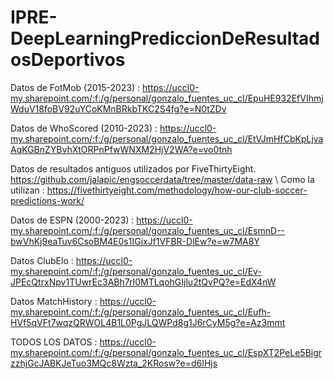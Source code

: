 # IPRE-DeepLearningPrediccionDeResultadosDeportivos
Datos de FotMob (2015-2023) : https://uccl0-my.sharepoint.com/:f:/g/personal/gonzalo_fuentes_uc_cl/EpuHE932EfVIhmjWduV18foBV92uYCoKMnBRkbTKC2S4fg?e=N0tZDv

Datos de WhoScored (2010-2023) : https://uccl0-my.sharepoint.com/:f:/g/personal/gonzalo_fuentes_uc_cl/EtVJmHfCbKpLjvaAqKGBnZYBvhXtORPnPfwWNXM2HjV2WA?e=vo0tnh

Datos de resultados antiguos utilizados por FiveThirtyEight. https://github.com/jalapic/engsoccerdata/tree/master/data-raw \\
Como la utilizan : https://fivethirtyeight.com/methodology/how-our-club-soccer-predictions-work/

Datos de ESPN (2000-2023) : https://uccl0-my.sharepoint.com/:f:/g/personal/gonzalo_fuentes_uc_cl/EsmnD--bwVhKj9eaTuv6CsoBM4E0s1IGixJf1VFBR-DlEw?e=w7MA8Y

Datos ClubElo : https://uccl0-my.sharepoint.com/:f:/g/personal/gonzalo_fuentes_uc_cl/Ev-JPEcQtrxNpv1TUwrEc3ABh7rI0MTLqohGIjlu2tQvPQ?e=EdX4nW

Datos MatchHistory : https://uccl0-my.sharepoint.com/:f:/g/personal/gonzalo_fuentes_uc_cl/Eufh-HVf5qVFt7wqzQRWOL4B1L0PgJLQWPd8g1J6rCyM5g?e=Az3mmt

TODOS LOS DATOS : https://uccl0-my.sharepoint.com/:f:/g/personal/gonzalo_fuentes_uc_cl/EspXT2PeLe5BigrzzhjGcJABKJeTuo3MQc8Wzta_2KRosw?e=d6IHjs